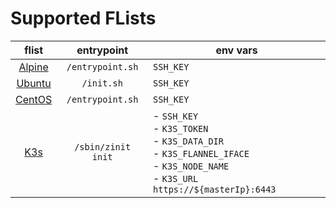 # Supported FLists


|flist|entrypoint|env vars|
|:--:|:--:|--|
|[Alpine](https://hub.grid.tf/tf-official-apps/threefoldtech-alpine-3.flist.md)|`/entrypoint.sh`|`SSH_KEY`|
|[Ubuntu](https://hub.grid.tf/tf-official-apps/threefoldtech-ubuntu-22.04.flist.md)|`/init.sh`|`SSH_KEY`|
|[CentOS](https://hub.grid.tf/tf-official-apps/threefoldtech-centos-8.flist.md)|`/entrypoint.sh`|`SSH_KEY`|
|[K3s](https://hub.grid.tf/tf-official-apps/threefoldtech-k3s-latest.flist.md)|`/sbin/zinit init`|- `SSH_KEY` <br/>- `K3S_TOKEN` <br/>- `K3S_DATA_DIR`<br/>- `K3S_FLANNEL_IFACE`<br/>- `K3S_NODE_NAME`<br/> - `K3S_URL` `https://${masterIp}:6443`|
